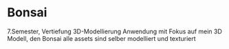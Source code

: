 # Bonsai
7.Semester, Vertiefung 3D-Modellierung
Anwendung mit Fokus auf mein 3D Modell, den Bonsai 
alle assets sind selber modelliert und texturiert
